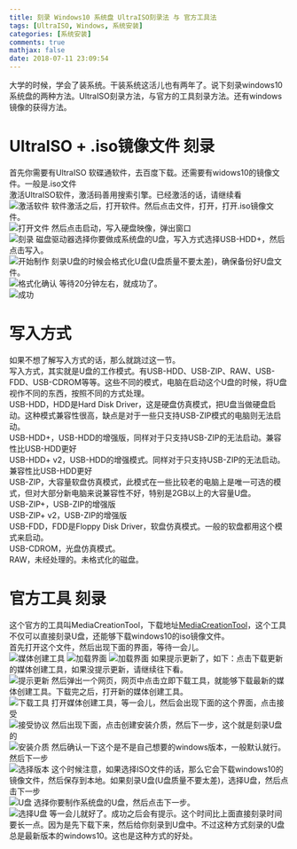 ```yaml
---
title: 刻录 Windows10 系统盘 UltraISO刻录法 与 官方工具法
tags: [UltraISO, Windows, 系统安装]
categories: [系统安装]
comments: true
mathjax: false
date: 2018-07-11 23:09:54
---
```

大学的时候，学会了装系统。干装系统这活儿也有两年了。说下刻录windows10系统盘的两种方法。UltraISO刻录方法，与官方的工具刻录方法。还有windows镜像的获得方法。  

<!-- more -->

# UltraISO + .iso镜像文件 刻录
首先你需要有UltraISO 软碟通软件，去百度下载。还需要有widows10的镜像文件。一般是.iso文件  
激活UltraISO软件，激活码善用搜索引擎。已经激活的话，请继续看  
![激活软件](http://images.yunhao.space/pica/burn-windows-installation-disk/1.png)
软件激活之后，打开软件。然后点击文件，打开，打开.iso镜像文件。  
![打开文件](http://images.yunhao.space/pica/burn-windows-installation-disk/2.png)
然后点击启动，写入硬盘映像，弹出窗口  
![刻录](http://images.yunhao.space/pica/burn-windows-installation-disk/3.png)
磁盘驱动器选择你要做成系统盘的U盘，写入方式选择USB-HDD+，然后点击写入。  
![开始制作](http://images.yunhao.space/pica/burn-windows-installation-disk/4.png)
刻录U盘的时候会格式化U盘(U盘质量不要太差)，确保备份好U盘文件。  
![格式化确认](http://images.yunhao.space/pica/burn-windows-installation-disk/5.png)
等待20分钟左右，就成功了。  
![成功](http://images.yunhao.space/pica/burn-windows-installation-disk/6.png)

# 写入方式
如果不想了解写入方式的话，那么就跳过这一节。  
写入方式，其实就是U盘的工作模式。有USB-HDD、USB-ZIP、RAW、USB-FDD、USB-CDROM等等。这些不同的模式，电脑在启动这个U盘的时候，将U盘视作不同的东西，按照不同的方式处理。  
USB-HDD，HDD是Hard Disk Driver，这是硬盘仿真模式，把U盘当做硬盘启动。这种模式兼容性很高，缺点是对于一些只支持USB-ZIP模式的电脑则无法启动。  
USB-HDD+，USB-HDD的增强版，同样对于只支持USB-ZIP的无法启动。兼容性比USB-HDD更好  
USB-HDD+ v2，USB-HDD的增强模式。同样对于只支持USB-ZIP的无法启动。兼容性比USB-HDD更好  
USB-ZIP，大容量软盘仿真模式，此模式在一些比较老的电脑上是唯一可选的模式，但对大部分新电脑来说兼容性不好，特别是2GB以上的大容量U盘。  
USB-ZIP+，USB-ZIP的增强版  
USB-ZIP+ v2，USB-ZIP的增强版  
USB-FDD，FDD是Floppy Disk Driver，软盘仿真模式。一般的软盘都用这个模式来启动。  
USB-CDROM，光盘仿真模式。  
RAW，未经处理的。未格式化的磁盘。  

# 官方工具 刻录
这个官方的工具叫MediaCreationTool，下载地址[MediaCreationTool](https://go.microsoft.com/fwlink/?LinkId=691209)，这个工具不仅可以直接刻录U盘，还能够下载windows10的iso镜像文件。  
首先打开这个文件，然后出现下面的界面，等待一会儿。  
![媒体创建工具](http://images.yunhao.space/pica/burn-windows-installation-disk/7.png)
![加载界面](http://images.yunhao.space/pica/burn-windows-installation-disk/8.png)
![加载界面](http://images.yunhao.space/pica/burn-windows-installation-disk/9.png)
如果提示更新了，如下：点击下载更新的媒体创建工具，如果没提示更新，请继续往下看。  
![提示更新](http://images.yunhao.space/pica/burn-windows-installation-disk/10.png)
然后弹出一个网页，网页中点击立即下载工具，就能够下载最新的媒体创建工具。下载完之后，打开新的媒体创建工具。  
![下载工具](http://images.yunhao.space/pica/burn-windows-installation-disk/11.png)
打开媒体创建工具，等一会儿，然后会出现下面的这个界面，点击接受  
![接受协议](http://images.yunhao.space/pica/burn-windows-installation-disk/12.png)
然后出现下面，点击创建安装介质，然后下一步，这个就是刻录U盘的  
![安装介质](http://images.yunhao.space/pica/burn-windows-installation-disk/13.png)
然后确认一下这个是不是自己想要的windows版本，一般默认就行。然后下一步  
![选择版本](http://images.yunhao.space/pica/burn-windows-installation-disk/14.png)
这个时候注意，如果选择ISO文件的话，那么它会下载windows10的镜像文件，然后保存到本地。如果刻录U盘(U盘质量不要太差)，选择U盘，然后点击下一步  
![U盘](http://images.yunhao.space/pica/burn-windows-installation-disk/15.png)
选择你要制作系统盘的U盘，然后点击下一步。  
![选择U盘](http://images.yunhao.space/pica/burn-windows-installation-disk/16.png)
等一会儿就好了。成功之后会有提示。这个时间比上面直接刻录时间要长一点。因为是先下载下来，然后给你刻录到U盘中。不过这种方式刻录的U盘总是最新版本的windows10。这也是这种方式的好处。  